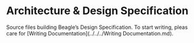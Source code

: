 # Architecture & Design Specification
Source files building Beagle’s Design Specification. To start writing, pleas care for [Writing Documentation](../../../Writing Documentation.md). 